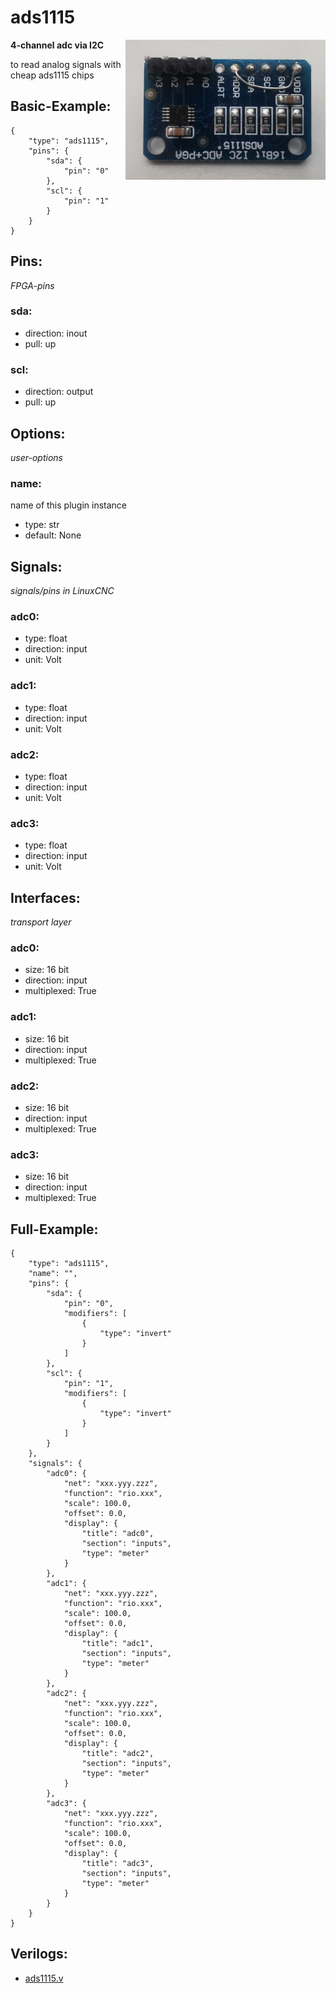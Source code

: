 # ads1115
<img align="right" src="image.png">

**4-channel adc via I2C**

to read analog signals with cheap ads1115 chips

## Basic-Example:
```
{
    "type": "ads1115",
    "pins": {
        "sda": {
            "pin": "0"
        },
        "scl": {
            "pin": "1"
        }
    }
}
```

## Pins:
*FPGA-pins*
### sda:

 * direction: inout
 * pull: up

### scl:

 * direction: output
 * pull: up


## Options:
*user-options*
### name:
name of this plugin instance

 * type: str
 * default: None


## Signals:
*signals/pins in LinuxCNC*
### adc0:

 * type: float
 * direction: input
 * unit: Volt

### adc1:

 * type: float
 * direction: input
 * unit: Volt

### adc2:

 * type: float
 * direction: input
 * unit: Volt

### adc3:

 * type: float
 * direction: input
 * unit: Volt


## Interfaces:
*transport layer*
### adc0:

 * size: 16 bit
 * direction: input
 * multiplexed: True

### adc1:

 * size: 16 bit
 * direction: input
 * multiplexed: True

### adc2:

 * size: 16 bit
 * direction: input
 * multiplexed: True

### adc3:

 * size: 16 bit
 * direction: input
 * multiplexed: True


## Full-Example:
```
{
    "type": "ads1115",
    "name": "",
    "pins": {
        "sda": {
            "pin": "0",
            "modifiers": [
                {
                    "type": "invert"
                }
            ]
        },
        "scl": {
            "pin": "1",
            "modifiers": [
                {
                    "type": "invert"
                }
            ]
        }
    },
    "signals": {
        "adc0": {
            "net": "xxx.yyy.zzz",
            "function": "rio.xxx",
            "scale": 100.0,
            "offset": 0.0,
            "display": {
                "title": "adc0",
                "section": "inputs",
                "type": "meter"
            }
        },
        "adc1": {
            "net": "xxx.yyy.zzz",
            "function": "rio.xxx",
            "scale": 100.0,
            "offset": 0.0,
            "display": {
                "title": "adc1",
                "section": "inputs",
                "type": "meter"
            }
        },
        "adc2": {
            "net": "xxx.yyy.zzz",
            "function": "rio.xxx",
            "scale": 100.0,
            "offset": 0.0,
            "display": {
                "title": "adc2",
                "section": "inputs",
                "type": "meter"
            }
        },
        "adc3": {
            "net": "xxx.yyy.zzz",
            "function": "rio.xxx",
            "scale": 100.0,
            "offset": 0.0,
            "display": {
                "title": "adc3",
                "section": "inputs",
                "type": "meter"
            }
        }
    }
}
```

## Verilogs:
 * [ads1115.v](ads1115.v)
